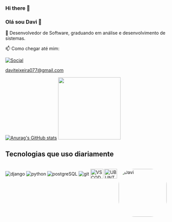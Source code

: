 ### Hi there 👋

### Olá sou Davi 👋
🔭 Desenvolvedor de Software, graduando em análise e desenvolvimento de sistemas.

📫 Como chegar até mim: 

[![Social](https://img.shields.io/badge/LinkedIn-0077B5?style=for-the-badge&logo=linkedin&logoColor=white)](https://www.linkedin.com/in/davi-magalh%C3%A3es-75b574257/) 

daviteixeira077@gmail.com 

[![Anurag's GitHub stats](https://github-readme-stats.vercel.app/api?username=Davimteixeira&show_icons=true&theme=merko)](https://github.com/anuraghazra/github-readme-stats)
<img height="195em" src="https://github-readme-stats.vercel.app/api/top-langs/?username=Davimteixeira&layout=compact&langs_count=16&theme=dark" />

## Tecnologias que uso diariamente

<div style="display: inline_block"><br>
  <img align="center" alt="django"  src="https://img.shields.io/badge/Django-092E20?style=for-the-badge&logo=django&logoColor=white" />
  <img align="center" alt="python"  src="https://img.shields.io/badge/Python-3776AB?style=for-the-badge&logo=python&logoColor=white" />
  <img align="center" alt="postgreSQL"  src="https://img.shields.io/badge/PostgreSQL-316192?style=for-the-badge&logo=postgresql&logoColor=white" />
  <img align="center" alt="git"  src="https://img.shields.io/badge/GIT-E44C30?style=for-the-badge&logo=git&logoColor=white" />
  <img align="right" alt="Davi" height="150" style="border-radius:50px;" src="https://github.com/Davimteixeira.png?width=676&height=676">
  <img align="center" alt="VSCODE" height="30" width="40" src="https://cdn.jsdelivr.net/gh/devicons/devicon/icons/vscode/vscode-original.svg">
  <img align="center" alt="UBUNTU" height="30" width="40" src="https://cdn.jsdelivr.net/gh/devicons/devicon/icons/ubuntu/ubuntu-plain.svg">
</div>

##
